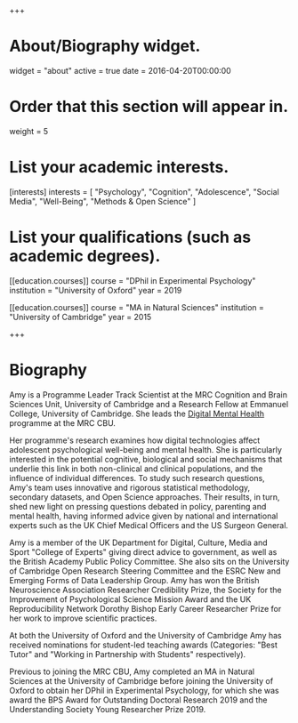 +++
# About/Biography widget.
widget = "about"
active = true
date = 2016-04-20T00:00:00

# Order that this section will appear in.
weight = 5

# List your academic interests.
[interests]
  interests = [
    "Psychology",
    "Cognition",
    "Adolescence",
    "Social Media",
    "Well-Being",
    "Methods & Open Science"
  ]

# List your qualifications (such as academic degrees).
[[education.courses]]
  course = "DPhil in Experimental Psychology"
  institution = "University of Oxford"
  year = 2019

[[education.courses]]
  course = "MA in Natural Sciences"
  institution = "University of Cambridge"
  year = 2015
 
+++

# Biography

Amy is a Programme Leader Track Scientist at the MRC Cognition and Brain Sciences Unit, University of Cambridge and a Research Fellow at Emmanuel College, University of Cambridge. She leads the [Digital Mental Health](https://www.digitalmentalhealth.group) programme at the MRC CBU.

Her programme's research examines how digital technologies affect adolescent psychological well-being and mental health. She is particularly interested in the potential cognitive, biological and social mechanisms that underlie this link in both non-clinical and clinical populations, and the influence of individual differences. To study such research questions, Amy's team uses innovative and rigorous statistical methodology, secondary datasets, and Open Science approaches. Their results, in turn, shed new light on pressing questions debated in policy, parenting and mental health, having informed advice given by national and international experts such as the UK Chief Medical Officers and the US Surgeon General. 

Amy is a member of the UK Department for Digital, Culture, Media and Sport "College of Experts" giving direct advice to government, as well as the British Academy Public Policy Committee. She also sits on the University of Cambridge Open Research Steering Committee and the ESRC New and Emerging Forms of Data Leadership Group. Amy has won the British Neuroscience Association Researcher Credibility Prize,  the Society for the Improvement of Psychological Science Mission Award and the UK Reproducibility Network Dorothy Bishop Early Career Researcher Prize for her work to improve scientific practices. 

At both the University of Oxford and the University of Cambridge Amy has received nominations for student-led teaching awards (Categories: "Best Tutor" and "Working in Partnership with Students" respectively).

Previous to joining the MRC CBU, Amy completed an MA in Natural Sciences at the University of Cambridge before joining the University of Oxford to obtain her DPhil in Experimental Psychology, for which she was award the BPS Award for Outstanding Doctoral Research 2019 and the Understanding Society Young Researcher Prize 2019. 
